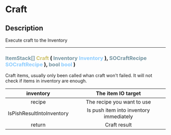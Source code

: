 # Craft

## Description

Execute craft to the Inventory

--- 
###  <font color=#7293A0>ItemStack[]</font> <font color=#CCC066>Craft</font> (  <font color=#7293A0>Inventory</font> <font color=#8CCCFF>Inventory</font> ),  <font color=#7293A0>SOCraftRecipe</font> <font color=#8CCCFF>SOCraftRecipe</font> ),  <font color=#7293A0>bool</font> <font color=#8CCCFF>bool</font> )
Craft items, usually only been called whan craft won't failed.
It will not check if items in inventory are enough.

|inventory|The item IO target|
|:-:|:-:|
|recipe|The recipe you want to use|
|IsPishResultIntoInventory|Is push item into inventory immediately|
|return|Craft result|

